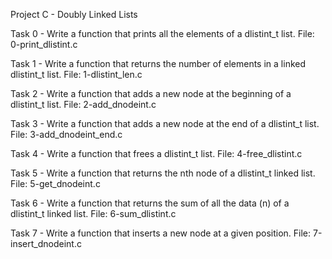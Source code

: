 Project C - Doubly Linked Lists

Task 0 - Write a function that prints all the elements of a dlistint_t list.
File: 0-print_dlistint.c

Task 1 - Write a function that returns the number of elements in a linked dlistint_t list.
File: 1-dlistint_len.c

Task 2 - Write a function that adds a new node at the beginning of a dlistint_t list.
File: 2-add_dnodeint.c

Task 3 - Write a function that adds a new node at the end of a dlistint_t list.
File: 3-add_dnodeint_end.c

Task 4 - Write a function that frees a dlistint_t list.
File: 4-free_dlistint.c

Task 5 - Write a function that returns the nth node of a dlistint_t linked list.
File: 5-get_dnodeint.c

Task 6 - Write a function that returns the sum of all the data (n) of a dlistint_t linked list.
File: 6-sum_dlistint.c

Task 7 - Write a function that inserts a new node at a given position.
File: 7-insert_dnodeint.c
